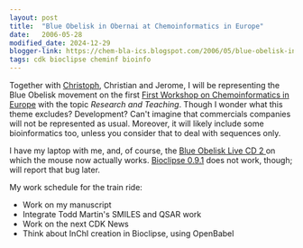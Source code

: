 ```yaml
---
layout: post
title:  "Blue Obelisk in Obernai at Chemoinformatics in Europe"
date:   2006-05-28
modified_date: 2024-12-29
blogger-link: https://chem-bla-ics.blogspot.com/2006/05/blue-obelisk-in-obernai-at.html
tags: cdk bioclipse cheminf bioinfo
---
```


Together with [Christoph](http://wiki.cubic.uni-koeln.de/blog/pivot/entry.php?id=7), Christian and Jerome, I will be
representing the Blue Obelisk movement on the first [First Workshop on Chemoinformatics in
Europe](http://infochim.u-strasbg.fr/recherche/europeen_chemistry/index.php) with the topic *Research and Teaching*.
Though I wonder what this theme excludes? Development? Can't imagine that commercials companies will not be
represented as usual. Moreover, it will likely include some bioinformatics too, unless you consider that to
deal with sequences only.

I have my laptop with me, and, of course, the [Blue Obelisk Live CD 2 <i class="fa-solid fa-recycle fa-xs"></i>](https://chem-bla-ics.linkedchemistry.info/2006/05/22/live-life-sciences-cd.html)
on which the mouse now actually works. [Bioclipse 0.9.1](http://bioclipse.blogspot.com/2006/05/bioclipse-091-released.html)
does not work, though; will report that bug later.

My work schedule for the train ride:

* Work on my manuscript
* Integrate Todd Martin's SMILES and QSAR work
* Work on the next CDK News
* Think about InChI creation in Bioclipse, using OpenBabel
